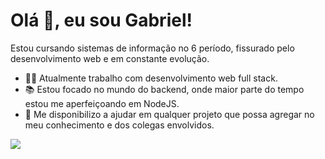 # Olá 👋, eu sou Gabriel!

Estou cursando sistemas de informação no 6 período, fissurado pelo desenvolvimento web e em constante evolução.
- 👨‍💻 Atualmente trabalho com desenvolvimento web full stack. 
- 📚 Estou focado no mundo do backend, onde maior parte do tempo estou me aperfeiçoando em NodeJS.
- 🤝 Me disponibilizo a ajudar em qualquer projeto que possa agregar no meu conhecimento e dos colegas envolvidos.

[<img src = "https://img.shields.io/badge/instagram-%23E4405F.svg?&style=for-the-badge&logo=instagram&logoColor=white">](https://www.instagram.com/gabriel_mateuss/)
